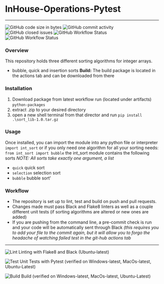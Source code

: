 # InHouse-Operations-Pytest
---
![GitHub code size in bytes](https://img.shields.io/github/languages/code-size/ForrestSwift/inhouse-operations-pytest)
![GitHub commit activity](https://img.shields.io/github/commit-activity/m/ForrestSwift/inhouse-operations-pytest)
![GitHub closed issues](https://img.shields.io/github/issues-closed-raw/ForrestSwift/inhouse-operations-pytest)
![GitHub Workflow Status](https://img.shields.io/github/workflow/status/ForrestSwift/inhouse-operations-pytest/Test?label=Tests)
![GitHub Workflow Status](https://img.shields.io/github/workflow/status/ForrestSwift/inhouse-operations-pytest/Test?label=Build)

### Overview
This repository holds three different sorting algorithms for integer arrays.
- bubble, quick and insertion sorts
**Build:** The build package is located in the actions tab and can be downloaded from there

### Installation
1. Download package from latest workflow run (located under artifacts) `python-packages`
2. extract .zip to your desired directory
3. open a new shell terminal from that director and run `pip install .\sort_lib-1.0.tar.gz`

### Usage
Once installed, you can import the module into any python file or interpreter
`import int_sort`
or if you only need one algorithm for all your sorting needs:
`from int_sort import bubble`
the int_sort module contains the following sorts
*NOTE: All sorts take exactly one argument, a list*
- `quick` quick sort
- `selection` selection sort
- `bubble` bubble sort'

### Workflow
- The repository is set up to lint, test and build on push and pull requests. 
- Changes made must pass Black and Flake8 linters as well as a couple different unit tests (if sorting algorithms are altered or new ones are added)
- If you are pushing from the command line, a pre-commit check is run and your code will be automatically sent through Black *(this requires you to add your file to the commit again, but it will allow you to forgo the headache of watching failed test in the git-hub actions tab*
---
![Lint](https://github.com/ForrestSwift/inhouse-operations-pytest/actions/workflows/lint.yml/badge.svg) Linting with Flake8 and Black (Ubuntu-latest)

![Test](https://github.com/ForrestSwift/inhouse-operations-pytest/actions/workflows/test.yml/badge.svg) Unit Tests with Pytest (verified on Windows-latest, MacOs-latest, Ubuntu-Latest)

![Build](https://github.com/ForrestSwift/inhouse-operations-pytest/actions/workflows/build.yml/badge.svg) Build (verified on Windows-latest, MacOs-latest, Ubuntu-Latest)



